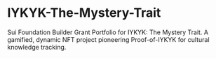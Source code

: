 # IYKYK-The-Mystery-Trait
Sui Foundation Builder Grant Portfolio for IYKYK: The Mystery Trait. A gamified, dynamic NFT project pioneering Proof-of-IYKYK for cultural knowledge tracking.
